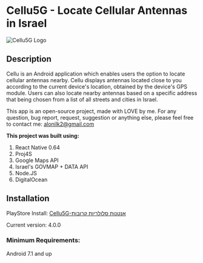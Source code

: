 # Cellu5G - Locate Cellular Antennas in Israel


![Cellu5G Logo](https://eamobileisrael.com/cellu.png)

## Description

Cellu is an Android application which enables users the option to locate cellular antennas nearby.
Cellu displays antennas located close to you according to the current device's location, obtained by the device's GPS module.
Users can also locate nearby antennas based on a specific address that being chosen from a list of all streets and cities in Israel.

This app is an open-source project, made with LOVE by me.
For any question, bug report, request, suggestion or anything else, please feel free to contact me: alonilk2@gmail.com

**This project was built using:**
1. React Native 0.64
2. Proj4S
3. Google Maps API
4. Israel's GOVMAP + DATA API
5. Node.JS
6. DigitalOcean


## Installation

PlayStore Install:
[Cellu5G-אנטנות סלולריות קרובות](https://play.google.com/store/apps/details?id=com.cellu)

Current version: 4.0.0

### Minimum Requirements: 
Android 7.1 and up
